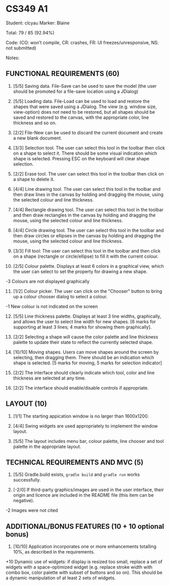 # CS349 A1
Student: clcyau
Marker: Blaine


Total: 79 / 85 (92.94%)

Code:
(CO: won’t compile, CR: crashes, FR: UI freezes/unresponsive, NS: not submitted)


Notes:   

## FUNCTIONAL REQUIREMENTS (60)

1. [5/5] Saving data. File-Save can be used to save the model (the user should be promoted for a file-save location using a JDialog)

2. [5/5] Loading data. File-Load can be used to load and restore the shapes that were saved using a JDialog. The view (e.g. window size, view-option) does not need to be restored, but all shapes should be saved and restored to the canvas, with the appropriate color, line thickness and so on.

3. [2/2] File-New can be used to discard the current document and create a new blank document.

4. [3/3] Selection tool. The user can select this tool in the toolbar then click on a shape to select it. There should be some visual indication which shape is selected. Pressing ESC on the keyboard will clear shape selection.

5. [2/2] Erase tool. The user can select this tool in the toolbar then click on a shape to delete it.

6. [4/4] Line drawing tool. The user can select this tool in the toolbar and then draw lines in the canvas by holding and dragging the mouse, using the selected colour and line thickness.

7. [4/4] Rectangle drawing tool. The user can select this tool in the toolbar and then draw rectangles in the canvas by holding and dragging the mouse, using the selected colour and line thickness.

8. [4/4] Circle drawing tool. The user can select this tool in the toolbar and then draw circles or ellipses in the canvas by holding and dragging the mouse, using the selected colour and line thickness.

9. [3/3] Fill tool: The user can select this tool in the toolbar and then click on a shape (rectangle or circle/ellipse) to fill it with the current colour.

10. [2/5] Colour palette. Displays at least 6 colors in a graphical view, which the user can select to set the property for drawing a new shape.

-3 Colours are not displayed graphically


11. [1/2] Colour picker. The user can click on the "Chooser" button to bring up a colour chooser dialog to select a colour.

-1 New colour is not indicated on the screen

12. [5/5] Line thickness palette. Displays at least 3 line widths, graphically, and allows the user to select line width for new shapes. [6 marks for supporting at least 3 lines; 4 marks for showing them graphically].

13. [2/2] Selecting a shape will cause the color palette and line thickness palette to update their state to reflect the currently selected shape.

14. [10/10] Moving shapes. Users can move shapes around the screen by selecting, then dragging them. There should be an indication which shape is selected. [5 marks for moving, 5 marks for selection indicator]

15. [2/2] The interface should clearly indicate which tool, color and line thickness are selected at any time.

16. [2/2] The interface should enable/disable controls if appropriate.

## LAYOUT (10)

1. [1/1] The starting appication window is no larger than 1600x1200.

2. [4/4] Swing widgets are used appropriately to implement the window layout.

3. [5/5] The layout includes menu bar, colour palette, line chooser and tool palette in the appropriate layout.

## TECHNICAL REQUIREMENTS AND MVC (5)

1. [5/5] Gradle.build exists, `gradle build` and `gradle run` works successfully.

3. [-2/0] If third-party graphics/images are used in the user interface, their origin and licence are included in the README file (this item can be negative).

-2 Images were not cited


## ADDITIONAL/BONUS FEATURES (10 + 10 optional bonus)

1. [10/10] Application incorporates one or more enhancements totalling 10%, as described in the requirements.


+10 Dynamic use of widgets: if display is resized too small, replace a set of widgets with a space-optimized widget (e.g. replace stroke width with combo box, color palette with subset of buttons and so on). This should be a dynamic manipulation of at least 2 sets of widgets.
